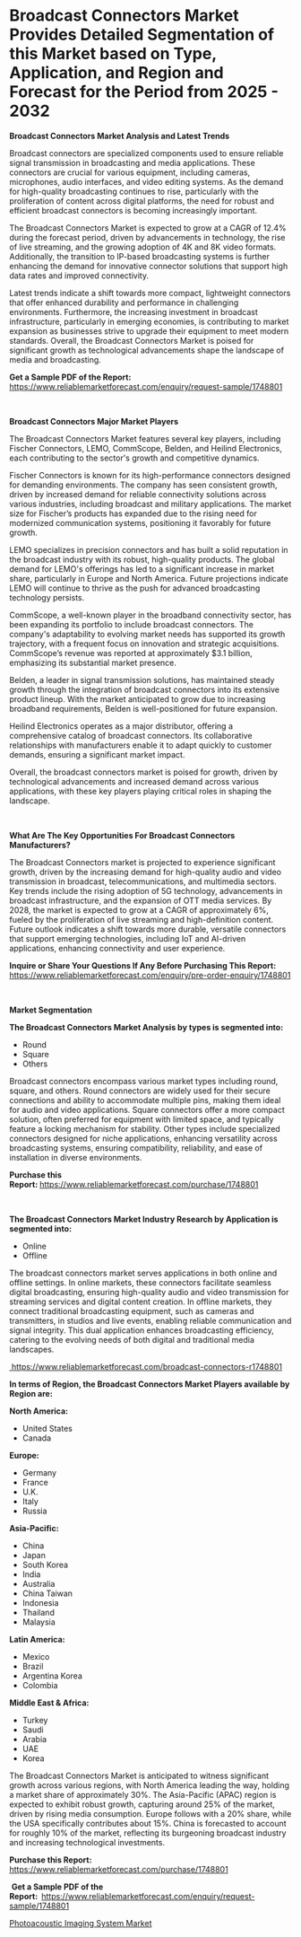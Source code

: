 <p><h1>Broadcast Connectors Market Provides Detailed Segmentation of this Market based on Type, Application, and Region and Forecast for the Period from 2025 - 2032</h1></p><p><strong>Broadcast Connectors Market Analysis and Latest Trends</strong></p>
<p><p>Broadcast connectors are specialized components used to ensure reliable signal transmission in broadcasting and media applications. These connectors are crucial for various equipment, including cameras, microphones, audio interfaces, and video editing systems. As the demand for high-quality broadcasting continues to rise, particularly with the proliferation of content across digital platforms, the need for robust and efficient broadcast connectors is becoming increasingly important.</p><p>The Broadcast Connectors Market is expected to grow at a CAGR of 12.4% during the forecast period, driven by advancements in technology, the rise of live streaming, and the growing adoption of 4K and 8K video formats. Additionally, the transition to IP-based broadcasting systems is further enhancing the demand for innovative connector solutions that support high data rates and improved connectivity.</p><p>Latest trends indicate a shift towards more compact, lightweight connectors that offer enhanced durability and performance in challenging environments. Furthermore, the increasing investment in broadcast infrastructure, particularly in emerging economies, is contributing to market expansion as businesses strive to upgrade their equipment to meet modern standards. Overall, the Broadcast Connectors Market is poised for significant growth as technological advancements shape the landscape of media and broadcasting.</p></p>
<p><strong>Get a Sample PDF of the Report:&nbsp;</strong> <a href="https://www.reliablemarketforecast.com/enquiry/request-sample/1748801?utm_campaign=3106&utm_medium=2&utm_source=Github&utm_content=ia&utm_term=07032025&utm_id=broadcast-connectors">https://www.reliablemarketforecast.com/enquiry/request-sample/1748801</a></p>
<p>&nbsp;</p>
<p><strong>Broadcast Connectors Major Market Players</strong></p>
<p><p>The Broadcast Connectors Market features several key players, including Fischer Connectors, LEMO, CommScope, Belden, and Heilind Electronics, each contributing to the sector's growth and competitive dynamics.</p><p>Fischer Connectors is known for its high-performance connectors designed for demanding environments. The company has seen consistent growth, driven by increased demand for reliable connectivity solutions across various industries, including broadcast and military applications. The market size for Fischer’s products has expanded due to the rising need for modernized communication systems, positioning it favorably for future growth.</p><p>LEMO specializes in precision connectors and has built a solid reputation in the broadcast industry with its robust, high-quality products. The global demand for LEMO's offerings has led to a significant increase in market share, particularly in Europe and North America. Future projections indicate LEMO will continue to thrive as the push for advanced broadcasting technology persists.</p><p>CommScope, a well-known player in the broadband connectivity sector, has been expanding its portfolio to include broadcast connectors. The company's adaptability to evolving market needs has supported its growth trajectory, with a frequent focus on innovation and strategic acquisitions. CommScope’s revenue was reported at approximately $3.1 billion, emphasizing its substantial market presence.</p><p>Belden, a leader in signal transmission solutions, has maintained steady growth through the integration of broadcast connectors into its extensive product lineup. With the market anticipated to grow due to increasing broadband requirements, Belden is well-positioned for future expansion.</p><p>Heilind Electronics operates as a major distributor, offering a comprehensive catalog of broadcast connectors. Its collaborative relationships with manufacturers enable it to adapt quickly to customer demands, ensuring a significant market impact.</p><p>Overall, the broadcast connectors market is poised for growth, driven by technological advancements and increased demand across various applications, with these key players playing critical roles in shaping the landscape.</p></p>
<p>&nbsp;</p>
<p><strong>What Are The Key Opportunities For Broadcast Connectors Manufacturers?</strong></p>
<p><p>The Broadcast Connectors market is projected to experience significant growth, driven by the increasing demand for high-quality audio and video transmission in broadcast, telecommunications, and multimedia sectors. Key trends include the rising adoption of 5G technology, advancements in broadcast infrastructure, and the expansion of OTT media services. By 2028, the market is expected to grow at a CAGR of approximately 6%, fueled by the proliferation of live streaming and high-definition content. Future outlook indicates a shift towards more durable, versatile connectors that support emerging technologies, including IoT and AI-driven applications, enhancing connectivity and user experience.</p></p>
<p><strong>Inquire or Share Your Questions If Any Before Purchasing This Report:</strong> <a href="https://www.reliablemarketforecast.com/enquiry/pre-order-enquiry/1748801?utm_campaign=3106&utm_medium=2&utm_source=Github&utm_content=ia&utm_term=07032025&utm_id=broadcast-connectors">https://www.reliablemarketforecast.com/enquiry/pre-order-enquiry/1748801</a></p>
<p>&nbsp;</p>
<p><strong>Market Segmentation</strong></p>
<p><strong>The Broadcast Connectors Market Analysis by types is segmented into:</strong></p>
<p><ul><li>Round</li><li>Square</li><li>Others</li></ul></p>
<p><p>Broadcast connectors encompass various market types including round, square, and others. Round connectors are widely used for their secure connections and ability to accommodate multiple pins, making them ideal for audio and video applications. Square connectors offer a more compact solution, often preferred for equipment with limited space, and typically feature a locking mechanism for stability. Other types include specialized connectors designed for niche applications, enhancing versatility across broadcasting systems, ensuring compatibility, reliability, and ease of installation in diverse environments.</p></p>
<p><strong>Purchase this Report:&nbsp;</strong><a href="https://www.reliablemarketforecast.com/purchase/1748801?utm_campaign=3106&utm_medium=2&utm_source=Github&utm_content=ia&utm_term=07032025&utm_id=broadcast-connectors">https://www.reliablemarketforecast.com/purchase/1748801</a></p>
<p>&nbsp;</p>
<p><strong>The Broadcast Connectors Market Industry Research by Application is segmented into:</strong></p>
<p><ul><li>Online</li><li>Offline</li></ul></p>
<p><p>The broadcast connectors market serves applications in both online and offline settings. In online markets, these connectors facilitate seamless digital broadcasting, ensuring high-quality audio and video transmission for streaming services and digital content creation. In offline markets, they connect traditional broadcasting equipment, such as cameras and transmitters, in studios and live events, enabling reliable communication and signal integrity. This dual application enhances broadcasting efficiency, catering to the evolving needs of both digital and traditional media landscapes.</p></p>
<p><a href="https://www.reliablemarketforecast.com/broadcast-connectors-r1748801?utm_campaign=3106&utm_medium=2&utm_source=Github&utm_content=ia&utm_term=07032025&utm_id=broadcast-connectors">&nbsp;https://www.reliablemarketforecast.com/broadcast-connectors-r1748801</a></p>
<p><strong>In terms of Region, the Broadcast Connectors Market Players available by Region are:</strong></p>
<p>
    <p> <strong> North America: </strong>
        <ul>
            <li>United States</li>
            <li>Canada</li>
        </ul>
        </p> 
    <p> <strong> Europe: </strong>
        <ul>
            <li>Germany</li>
            <li>France</li>
            <li>U.K.</li>
            <li>Italy</li>
            <li>Russia</li>
        </ul>
        </p> 
    <p> <strong> Asia-Pacific: </strong>
        <ul>
            <li>China</li>
            <li>Japan</li>
            <li>South Korea</li>
            <li>India</li>
            <li>Australia</li>
            <li>China Taiwan</li>
            <li>Indonesia</li>
            <li>Thailand</li>
            <li>Malaysia</li>
        </ul>
        </p> 
    <p> <strong> Latin America: </strong>
        <ul>
            <li>Mexico</li>
            <li>Brazil</li>
            <li>Argentina Korea</li>
            <li>Colombia</li>
        </ul>
        </p> 
    <p> <strong> Middle East & Africa: </strong>
        <ul>
            <li>Turkey</li>
            <li>Saudi</li>
            <li>Arabia</li>
            <li>UAE</li>
            <li>Korea</li>
        </ul>
    </p>
    </p>
<p><p>The Broadcast Connectors Market is anticipated to witness significant growth across various regions, with North America leading the way, holding a market share of approximately 30%. The Asia-Pacific (APAC) region is expected to exhibit robust growth, capturing around 25% of the market, driven by rising media consumption. Europe follows with a 20% share, while the USA specifically contributes about 15%. China is forecasted to account for roughly 10% of the market, reflecting its burgeoning broadcast industry and increasing technological investments.</p></p>
<p><strong>Purchase this Report: </strong><a href="https://www.reliablemarketforecast.com/purchase/1748801?utm_campaign=3106&utm_medium=2&utm_source=Github&utm_content=ia&utm_term=07032025&utm_id=broadcast-connectors">https://www.reliablemarketforecast.com/purchase/1748801</a></p>
<p>&nbsp;<strong>Get a Sample PDF of the Report:&nbsp;&nbsp;</strong><a href="https://www.reliablemarketforecast.com/enquiry/request-sample/1748801?utm_campaign=3106&utm_medium=2&utm_source=Github&utm_content=ia&utm_term=07032025&utm_id=broadcast-connectors">https://www.reliablemarketforecast.com/enquiry/request-sample/1748801</a></p>
<p><strong></strong></p>
<p><p><a href="https://github.com/lalolatiot/Market-Research-Report-List-1/blob/main/photoacoustic-imaging-system-market.md?utm_campaign=3106&utm_medium=2&utm_source=Github&utm_content=ia&utm_term=07032025&utm_id=broadcast-connectors">Photoacoustic Imaging System Market</a></p></p>